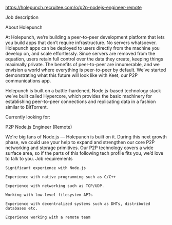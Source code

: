 https://holepunch.recruitee.com/o/p2p-nodejs-engineer-remote

Job description

About Holepunch


At Holepunch, we’re building a peer-to-peer development platform that lets you build apps that don’t require infrastructure. No servers whatsoever. Holepunch apps can be deployed to users directly from the machine you develop on, and scale effortlessly. Since servers are removed from the equation, users retain full control over the data they create, keeping things maximally private. The benefits of peer-to-peer are innumerable, and we envision a world where everything is peer-to-peer by default. We’ve started demonstrating what this future will look like with Keet, our P2P communications app.

Holepunch is built on a battle-hardened, Node.js-based technology stack we’ve built called Hypercore, which provides the basic machinery for establishing peer-to-peer connections and replicating data in a fashion similar to BitTorrent. 

Currently looking for: 

P2P Node.js Engineer (Remote)


We're big fans of Node.js — Holepunch is built on it. During this next growth phase, we could use your help to expand and strengthen our core P2P networking and storage primitives. Our P2P technology covers a wide surface area, so if the parts of this following tech profile fits you, we’d love to talk to you.
Job requirements

    Significant experience with Node.js

    Experience with native programming such as C/C++

    Experience with networking such as TCP/UDP.

    Working with low-level filesystem APIs

    Experience with decentralized systems such as DHTs, distributed databases etc.

    Experience working with a remote team